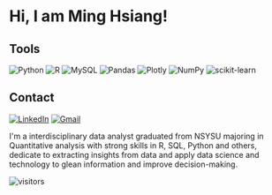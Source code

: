 # Hi, I am Ming Hsiang! 

## Tools
![Python](https://img.shields.io/badge/python-3670A0?style=for-the-badge&logo=python&logoColor=ffdd54)
![R](https://img.shields.io/badge/r-%23276DC3.svg?style=for-the-badge&logo=r&logoColor=white)
![MySQL](https://img.shields.io/badge/mysql-%2300f.svg?style=for-the-badge&logo=mysql&logoColor=white)
![Pandas](https://img.shields.io/badge/pandas-%23150458.svg?style=for-the-badge&logo=pandas&logoColor=white)
![Plotly](https://img.shields.io/badge/Plotly-%233F4F75.svg?style=for-the-badge&logo=plotly&logoColor=white)
![NumPy](https://img.shields.io/badge/numpy-%23013243.svg?style=for-the-badge&logo=numpy&logoColor=white)
![scikit-learn](https://img.shields.io/badge/scikit--learn-%23F7931E.svg?style=for-the-badge&logo=scikit-learn&logoColor=white)

## Contact
[![LinkedIn](https://img.shields.io/badge/linkedin-%230077B5.svg?style=for-the-badge&logo=linkedin&logoColor=white)](https://www.linkedin.com/in/kuomh/)
[![Gmail](https://img.shields.io/badge/Gmail-D14836?style=for-the-badge&logo=gmail&logoColor=white)](mailto:kuomh.23@gmail.com)

I'm a interdisciplinary data analyst graduated from NSYSU majoring in Quantitative analysis with strong skills in R, SQL, Python and others, dedicate to extracting insights from data and apply data science and technology to glean information and improve decision-making. 

![visitors](https://visitor-badge.glitch.me/badge?page_id=kuo23/kuo23)
